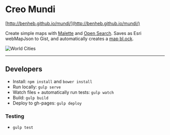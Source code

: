 # Creo Mundi

[http://benheb.github.io/mundi/](http://benheb.github.io/mundi/)

Create simple maps with [Malette](https://github.com/benheb/malette) and [Open Search](https://github.com/benheb/open-search). Saves as Esri webMapJson to Gist, and automatically creates a [map bl.ock](http://bl.ocks.org/benheb/1e2eabd0a7b39fb52b84).

![World Cities](https://www.evernote.com/shard/s236/sh/deebf965-c621-4949-a8a9-cca769cb39e7/96b897872aac113b/res/6a3417a4-33fe-4781-b157-00c6b1c201ee/skitch.png)

****

## Developers

* Install: `npm install` and `bower install`
* Run locally: `gulp serve`
* Watch files + automatically run tests: `gulp watch`
* Build: `gulp build`
* Deploy to gh-pages: `gulp deploy`

### Testing

* `gulp test`